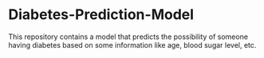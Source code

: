 # Diabetes-Prediction-Model
This repository contains a model that predicts the possibility of someone having diabetes based on some information like age, blood sugar level, etc.
